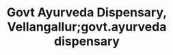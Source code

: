---
title: "Govt Ayurveda Dispensary, Vellangallur;govt.ayurveda dispensary"
url: /vellangallur-vellangallur/govt-ayurveda-dispensary-vellangallur-govt-ayurveda-dispensary/
shop: Sanitätshaus
---